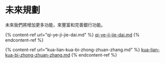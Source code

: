 # 未來規劃

未來我們將增加更多功能，來豐富和完善銀行功能。

{% content-ref url="qi-ye-ji-jie-dai.md" %}
[qi-ye-ji-jie-dai.md](qi-ye-ji-jie-dai.md)
{% endcontent-ref %}

{% content-ref url="kua-lian-kua-bi-zhong-zhuan-zhang.md" %}
[kua-lian-kua-bi-zhong-zhuan-zhang.md](kua-lian-kua-bi-zhong-zhuan-zhang.md)
{% endcontent-ref %}
